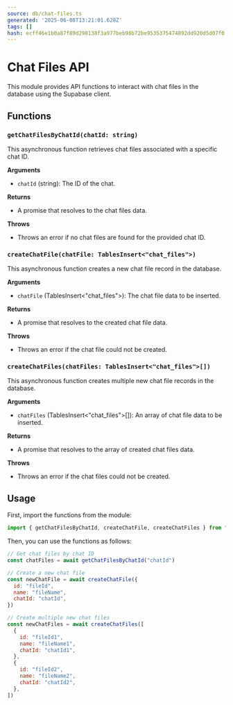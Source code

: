 ```yaml
---
source: db/chat-files.ts
generated: '2025-06-08T13:21:01.628Z'
tags: []
hash: ecff46e1b0a87f89d290138f3a977beb98b72be9535375474892dd920d5d07f0
---
```

# Chat Files API

This module provides API functions to interact with chat files in the database using the Supabase client.

## Functions

### `getChatFilesByChatId(chatId: string)`

This asynchronous function retrieves chat files associated with a specific chat ID.

**Arguments**

- `chatId` (string): The ID of the chat.

**Returns**

- A promise that resolves to the chat files data.

**Throws**

- Throws an error if no chat files are found for the provided chat ID.

### `createChatFile(chatFile: TablesInsert<"chat_files">)`

This asynchronous function creates a new chat file record in the database.

**Arguments**

- `chatFile` (TablesInsert<"chat_files">): The chat file data to be inserted.

**Returns**

- A promise that resolves to the created chat file data.

**Throws**

- Throws an error if the chat file could not be created.

### `createChatFiles(chatFiles: TablesInsert<"chat_files">[])`

This asynchronous function creates multiple new chat file records in the database.

**Arguments**

- `chatFiles` (TablesInsert<"chat_files">[]): An array of chat file data to be inserted.

**Returns**

- A promise that resolves to the array of created chat files data.

**Throws**

- Throws an error if the chat files could not be created.

## Usage

First, import the functions from the module:

```javascript
import { getChatFilesByChatId, createChatFile, createChatFiles } from "@/lib/chatFiles"
```

Then, you can use the functions as follows:

```javascript
// Get chat files by chat ID
const chatFiles = await getChatFilesByChatId("chatId")

// Create a new chat file
const newChatFile = await createChatFile({
  id: "fileId",
  name: "fileName",
  chatId: "chatId",
})

// Create multiple new chat files
const newChatFiles = await createChatFiles([
  {
    id: "fileId1",
    name: "fileName1",
    chatId: "chatId1",
  },
  {
    id: "fileId2",
    name: "fileName2",
    chatId: "chatId2",
  },
])
```
